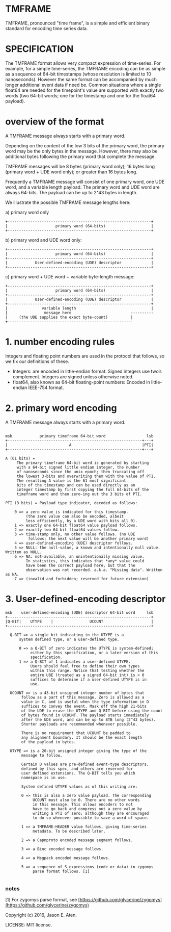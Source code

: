 # TMFRAME

TMFRAME, pronounced "time frame", is a simple and efficient
binary standard for encoding time series data.

SPECIFICATION
=============

The TMFRAME format allows very compact expression of time-series.
For example, for a simple time-series, the TMFRAME encoding
can be as simple as a sequence of 64-bit timestamps (whose
resolution is limited to 10 nanoseconds). However the same
format can be accompanied by much longer additional
event data if need be. Common situations where a single
float64 are needed for the timepoint's value are supported
with exactly two words (two 64-bit words; one for the
timestamp and one for the float64 payload).

# overview of the format

A TMFRAME message always starts with a primary word.

Depending on the content of the low 3 bits of the primary word,
the primary word may be the only bytes in the message.
However, there may also be additional bytes following the
primary word that complete the message.

TMFRAME messages will be 8 bytes (primary word only);
16 bytes long (primary word + UDE word only); or
greater than 16 bytes long.

Frequently a TMFRAME message will consist of one primary word, one UDE word, and
a variable length payload. The primary word and UDE
word are always 64-bits. The payload can be up to 2^43 bytes
in length.

We illustrate the possible TMFRAME message lengths here:

a) primary word only

~~~
+---------------------------------------------------------------+
|                     primary word (64-bits)                    |
+---------------------------------------------------------------+
~~~

b) primary word and UDE word only:

~~~
+---------------------------------------------------------------+
|                     primary word (64-bits)                    |
+---------------------------------------------------------------+
|            User-defined-encoding (UDE) descriptor             |
+---------------------------------------------------------------+
~~~

c) primary word + UDE word + variable byte-length message:

~~~
+---------------------------------------------------------------+
|                     primary word (64-bits)                    |
+---------------------------------------------------------------+
|            User-defined-encoding (UDE) descriptor             |
+---------------------------------------------------------------+
|               variable length                                 |
|                message here                          ----------
|     (the UDE supplies the exact byte-count)          |
+-------------------------------------------------------
~~~


# 1. number encoding rules

Integers and floating point numbers are used in the
protocol that follows, so we fix our definitions of these.

 * Integers: are encoded in little-endian format. Signed integers
    use two’s complement. Integers are signed unless otherwise
    noted.
 * float64, also known as 64-bit floating-point numbers: Encoded
   in little-endian IEEE-754 format.

# 2. primary word encoding

A TMFRAME message always starts with a primary word.

~~~

msb            primary timeframe 64-bit word                  lsb
+-----------------------------------------------------------+---+
|                           A                               |PTI|
+-----------------------------------------------------------+---+

A (61 bits) =
     The primary timeframe 64-bit word is generated by starting
     with a 64-bit signed little endian integer, the number
     of nanoseconds since the unix epoch; then truncating off
     the lowest 3-bits and overwriting them with the value of PTI.
     The resulting A value is the 61 most significant
     bits of the timestamp and can be used directly as an
     integer timestamp by first copying the full 64-bits of the
     timeframe word and then zero-ing out the 3 bits of PTI.
     
PTI (3 bits) = Payload type indicator, decoded as follows:

    0 => a zero value is indicated for this timestamp.
         (the zero value can also be encoded, albeit
         less efficiently, by a UDE word with bits all 0).
    1 => exactly one 64-bit float64 value payload follows.
    2 => exactly two 64-bit float64 values follow.
    3 => time-stamp only, no other value follows. (no UDE
          follows; the next value will be another primary word)
    4 => user-defined-encoding (UDE) descriptor follows.
    5 => NULL: the null-value, a known and intentionally null value. Written as NULL.
    6 => NA: not-available, an unintentionally missing value.
         In statistics, this indicates that *any* value could
         have been the correct payload here, but that the
         observation was not recorded. a.k.a. "Missing data". Written as NA.
    7 => (invalid and forbidden; reserved for future extension)

~~~

# 3. User-defined-encoding descriptor

~~~
msb    user-defined-encoding (UDE) descriptor 64-bit word     lsb
+---------------------------------------------------------------+
|Q-BIT|    UTYPE    |                UCOUNT                     |
+---------------------------------------------------------------+

  Q-BIT => a single bit indicating in the UTYPE is a
      system defined type, or a user-defined type.

      0 => a Q-BIT of zero indicates the UTYPE is system-defined;
           either by this specification, or a later version of this
           specification.
      1 => a Q-BIT of 1 indicates a user-defined UTYPE.
           Users should feel free to define their own types
           within this range. Notice that testing whether the
           entire UBE (treated as a signed 64-bit int) is < 0
           suffices to determine if a user-defined UTYPE is in
           use.

  UCOUNT => is a 43-bit unsigned integer number of bytes that
       follow as a part of this message. Zero is allowed as a
       value in C, and is useful when the type information in D
       suffices to convey the event. Mask off the high 21-bits
       of the UDE to erase the UTYPE and Q-BIT before using the count
       of bytes found in UCOUNT. The payload starts immediately
       after the UDE word, and can be up to 8TB long (2^43 bytes).
       Shorter payloads are recommended whenever possible.

       There is no requirement that UCOUNT be padded to
       any alignment boundary. It should be the exact length
       of the payload in bytes.

  UTYPE => is a 20-bit unsigned integer giving the type of the
       message to follow. 
       
       Certain D values are pre-defined event-type descriptors,
       defined by this spec, and others are reserved for
       user defined extensions. The Q-BIT tells you which
       namespace is in use.

       System defined UTYPE values as of this writing are:

       0 => this is also a zero value payload. The corresponding
            UCOUNT must also be 0. There are no other words
            in this message. This allows encoders to not
            have to go back and compress out a zero value by
            writing a PTI of zero; although they are encouraged
            to do so whenever possible to save a word of space.

       1 => a TMFRAME-HEADER value follows, giving time-series
            metadata. To be described later.
            
       2 => a Capnproto encoded message segment follows.
       
       3 => a Binc encoded message follows.
       
       4 => a Msgpack encoded message follows.

       5 => a sequence of S-expressions (code or data) in zygomys
            parse format follows. [1]
       
~~~

### notes

[1] For zygomys parse format, see [https://github.com/glycerine/zygomys](https://github.com/glycerine/zygomys)


Copyright (c) 2016, Jason E. Aten.

LICENSE: MIT license.
